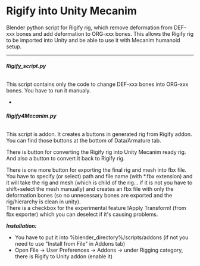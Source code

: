 # Rigify into Unity Mecanim

Blender python script for Rigify rig, which remove deformation from DEF-xxx bones and add deformation to ORG-xxx bones. This allows the Rigify rig to be imported into Unity and be able to use it with Mecanim humanoid setup. 

---

###### **Rigify_script.py**

This script contains only the code to change DEF-xxx bones into ORG-xxx bones. You have to run it manualy. 

-

###### **Rigify4Mecanim.py**

This script is addon. It creates a buttons in generated rig from Rigify addon. You can find those buttons at the bottom of Data/Armature tab. 

There is button for converting the Rigify rig into Unity Mecanim ready rig. And also a button to convert it back to Rigify rig. 

There is one more button for exporting the final rig and mesh into fbx file. You have to specify (or select) path and file name (with *.fbx extension) and it will take the rig and mesh (which is child of the rig... if it is not you have to shift+select the mesh manually) and creates an fbx file with only the deformation bones (so no unnecessary bones are exported and the rig/hierarchy is clean in unity).    
There is a checkbox for the experimental feature !Apply Transform! (from fbx exporter) which you can deselect if it's causing problems.

**_Installation:_** 
- You have to put it into %blender_directory%/scripts/addons (if not you need to use "Install from File" in Addons tab)
- Open File -> User Preferences -> Addons -> under Rigging category, there is Rigify to Unity addon (enable it) 
